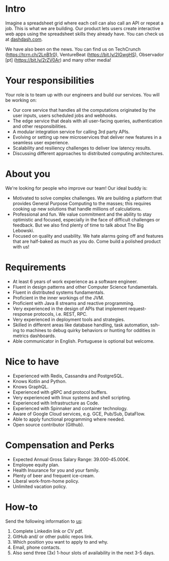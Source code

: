 # Intro
Imagine a spreadsheet grid where each cell can also call an API or repeat a job. This is what we are building. Our product lets users create interactive web apps using the spreadsheet skills they already have. You can check us at [dashdash.com](http://dashdash.com).

We have also been on the news. You can find us on TechCrunch (https://tcrn.ch/2LnB1r0), VentureBeat (https://bit.ly/2IGwgHS), Observador [pt] (https://bit.ly/2rZV0Ar) and many other media!

# Your responsibilities
Your role is to team up with our engineers and build our services. You will be working on:
* Our core service that handles all the computations originated by the user inputs, users scheduled jobs and webhooks.
* The edge service that deals with all user-facing queries, authentication and other responsibilities.
* A modular integration service for calling 3rd party APIs.
* Evolving or setting up new microservices that deliver new features in a seamless user experience.
* Scalability and resiliency challenges to deliver low latency results.
* Discussing different approaches to distributed computing architectures.

# About you
We're looking for people who improve our team! Our ideal buddy is:
* Motivated to solve complex challenges. We are building a platform that provides General Purpose Computing to the masses; this requires cooking up new solutions that handle millions of calculations.
* Professional and fun. We value commitment and the ability to stay optimistic and focused, especially in the face of difficult challenges or feedback. But we also find plenty of time to talk about The Big Lebowski.
* Focused on quality and usability. We hate alarms going off and features that are half-baked as much as you do. Come build a polished product with us!

# Requirements
* At least 6 years of work experience as a software engineer.
* Fluent in design patterns and other Computer Science fundamentals.
* Fluent in distributed systems fundamentals.
* Proficient in the inner workings of the JVM.
* Proficient with Java 8 streams and reactive programming.
* Very experienced in the design of APIs that implement request-response protocols, i.e. REST, RPC.
* Very experienced in deployment tools and strategies.
* Skilled in different areas like database handling, task automation, ssh-ing to machines to debug quirky behaviors or hunting for oddities in metrics dashboards.
* Able communicator in English. Portuguese is optional but welcome.

# Nice to have
* Experienced with Redis, Cassandra and PostgreSQL.
* Knows Kotlin and Python.
* Knows GraphQL.
* Experienced with gRPC and protocol buffers.
* Very experienced with linux systems and shell scripting.
* Experienced with Infrastructure as Code.
* Experienced with Spinnaker and container technology.
* Aware of Google Cloud services, e.g. GCE, Pub/Sub, DataFlow.
* Able to apply functional programming where needed.
* Open source contributor (Github).

# Compensation and Perks
* Expected Annual Gross Salary Range: 39.000-45.000€.
* Employee equity plan.
* Health Insurance for you and your family.
* Plenty of beer and frequent ice-cream.
* Liberal work-from-home policy.
* Unlimited vacation policy.

# How-to
Send the following information to [us](mailto:join@dashdash.com):
1. Complete Linkedin link or CV pdf.
2. GitHub and/ or other public repos link.
3. Which position you want to apply to and why.
4. Email, phone contacts.
5. Also send three (3x) 1-hour slots of availability in the next 3-5 days.
